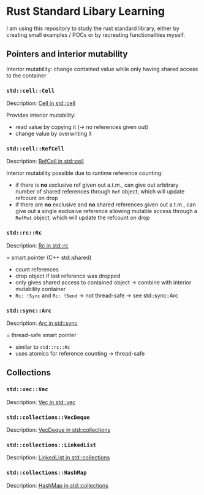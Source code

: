 # Rust Standard Libary Learning

I am using this repository to study the rust standard library, either by creating small examples / POCs or by recreating functionalities myself.

## Pointers and interior mutability

Interior mutability: change contained value while only having shared access to the container

### `std::cell::Cell`

Description: [Cell in std::cell](doc.rust-lang.org/std/cell/struct.Cell.html)

Provides interior mutability:
- read value by copying it (-> no references given out)
- change value by overwriting it

### `std::cell::RefCell`

Description: [RefCell in std::cell](https://doc.rust-lang.org/std/cell/struct.RefCell.html)

Interior mutability possible due to runtime reference counting:
- if there is **no** exclusive ref given out a.t.m., can give out arbitrary number of shared references through `Ref` object, which will update refcount on drop
- if there are **no** exclusive and **no** shared references given out a.t.m., can give out a single exclusive reference allowing mutable access through a `RefMut` object, which will update the refcount on drop

### `std::rc::Rc`

Description: [Rc in std::rc](https://doc.rust-lang.org/std/rc/struct.Rc.html)

= smart pointer (C++ std::shared)
- count references
- drop object if last reference was dropped
- only gives shared access to contained object -> combine with interior mutability container
- `Rc: !Sync` and `Rc: !Send` -> not thread-safe -> see std::sync::Arc

### `std::sync::Arc`

Description: [Arc in std::sync](https://doc.rust-lang.org/std/sync/struct.Arc.html)

= thread-safe smart pointer 
- similar to `std::rc::Rc`
- uses atomics for reference counting -> thread-safe

## Collections

### `std::vec::Vec`

Description: [Vec in std::vec](https://doc.rust-lang.org/std/vec/struct.Vec.html)

### `std::collections::VecDeque`

Description: [VecDeque in std::collections](https://doc.rust-lang.org/std/collections/struct.VecDeque.html)

### `std::collections::LinkedList`

Description: [LinkedList in std::collections](https://doc.rust-lang.org/std/collections/linked_list/index.html)

### `std::collections::HashMap`

Description: [HashMap in std::collections](https://doc.rust-lang.org/std/collections/struct.HashMap.html)